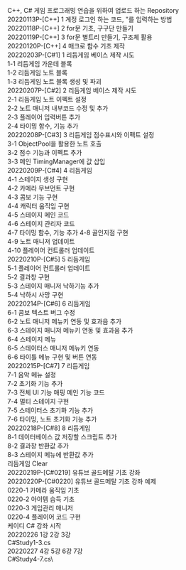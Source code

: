 C++, C# 게임 프로그래밍 연습을 위하여 업로드 하는 Repository\
20220113P-[C++] 1 계정 로그인 하는 코드, "를 입력하는 방법\
20220118P-[C++] 2 for문 기초, 구구단 만들기\
20220119P-[C++] 3 for문 별트리 만들기, 구조체 활용\
20220120P-[C++] 4 매크로 함수 기초 제작\
20220203P-[C#1] 1 리듬게임 베이스 제작 시도\
1-1 리듬게임 가운데 블록\
1-2 리듬게임 노트 블록\
1-3 리듬게임 노트 블록 생성 및 파괴\
20220207P-[C#2] 2 리듬게임 베이스 제작 시도\
2-1 리듬게임 노트 이펙트 설정\
2-2 노트 매니저 내부코드 수정 및 추가\
2-3 플레이어 입력버튼 추가\
2-4 타이밍 함수, 기능 추가\
20220208P-[C#3] 3 리듬게임 점수표시와 이펙트 설정\
3-1 ObjectPool을 활용한 노트 호출\
3-2 점수 기능과 이펙트 추가\
3-3 메인 TimingManager에 값 삽입\
20220209P-[C#4] 4 리듬게임\
4-1 스테이지 생성 구현\
4-2 카메라 무브먼트 구현\
4-3 콤보 기능 구현\
4-4 캐릭터 움직임 구현\
4-5 스테이지 메인 코드\
4-6 스테이지 관리자 코드\
4-7 타이밍 함수, 기능 추가
4-8 골인지점 구현\
4-9 노트 매니저 업데이트\
4-10 플레이어 컨트롤러 업데이트\
20220210P-[C#5] 5 리듬게임\
5-1 플레이어 컨트롤러 업데이트\
5-2 결과창 구현\
5-3 스테이지 매니저 낙하기능 추가\
5-4 낙하시 사망 구현\
20220214P-[C#6] 6 리듬게임\
6-1 콤보 텍스트 버그 수정\
6-2 노트 매니저 메뉴키 연동 및 효과음 추가\
6-3 스테이지 매니저 메뉴키 연동 및 효과음 추가\
6-4 스테이지 메뉴\
6-5 스테이터스 매니저 메뉴키 연동\
6-6 타이틀 메뉴 구현 및 버튼 연동\
20220215P-[C#7] 7 리듬게임\
7-1 음악 메뉴 설정\
7-2 초기화 기능 추가\
7-3 전체 UI 기능 매핑 메인 기능 코드\
7-4 멀티 스테이지 구현\
7-5 스테이터스 초기화 기능 추가\
7-6 타이밍, 노트 초기화 기능 추가\
20220218P-[C#8] 8 리듬게임\
8-1 데이터베이스 값 저장할 스크립트 추가\
8-2 결과창 반환값 추가\
8-3 스테이지 메뉴에 반환값 추가\
리듬게임 Clear\
20220219P-[C#0219] 유튜브 골드메탈 기초 강좌\
20220220P-[C#0220] 유튜브 골드메탈 기초 강좌 예제\
0220-1 카메라 움직임 기초\
0220-2 아이템 습득 기초\
0220-3 게임관리 매니저\
0220-4 플레이어 코드 구현\
케이디 C# 강좌 시작\
20220226 1강 2강 3강\
C#Study1-3.cs\
20220227 4강 5강 6강 7강\
C#Study4-7.cs\

